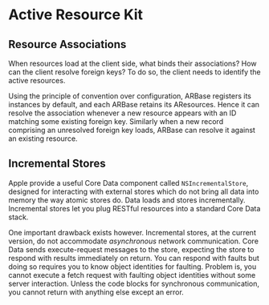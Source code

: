 # Active Resource Kit

## Resource Associations

When resources load at the client side, what binds their associations? How can the client resolve foreign keys? To do so, the client needs to identify the active resources.

Using the principle of convention over configuration, ARBase registers its instances by default, and each ARBase retains its AResources. Hence it can resolve the association whenever a new resource appears with an ID matching some existing foreign key. Similarly when a new record comprising an unresolved foreign key loads, ARBase can resolve it against an existing resource.

## Incremental Stores

Apple provide a useful Core Data component called `NSIncrementalStore`, designed for interacting with external stores which do not bring all data into memory the way atomic stores do. Data loads and stores incrementally. Incremental stores let you plug RESTful resources into a standard Core Data stack.

One important drawback exists however. Incremental stores, at the current version, do not accommodate _asynchronous_ network communication. Core Data sends execute-request messages to the store, expecting the store to respond with results immediately on return. You can respond with faults but doing so requires you to know object identities for faulting. Problem is, you cannot execute a fetch request with faulting object identities without some server interaction. Unless the code blocks for synchronous communication, you cannot return with anything else except an error.

